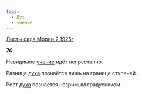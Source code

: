 ```yaml
---
tags:
  - Дух
  - учение
---
```

[Листы сада Мории 2 1925г](https://127.0.0.1:4002/agni/1925)

___70___

Невидимое [учение](../../../tags/#учение) идёт непрестанно.   

Разница [духа](../../../tags/#Дух) познаётся лишь на границе ступеней.   

Рост [духа](../../../tags/#Дух) познаётся незримым градусником.   

